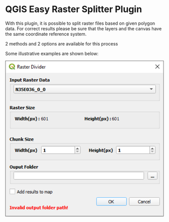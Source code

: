 # QGIS Easy Raster Splitter Plugin

With this plugin, it is possible to split raster files based on given polygon data. For correct results please be sure that the layers and the canvas have the same coordinate reference system.

2 methods and 2 options are available for this process<br/>

Some illustrative examples are shown below:
<br/>

<p align="left">
  <img width="750" src="../images/interface.PNG">
</p>
<br/>
